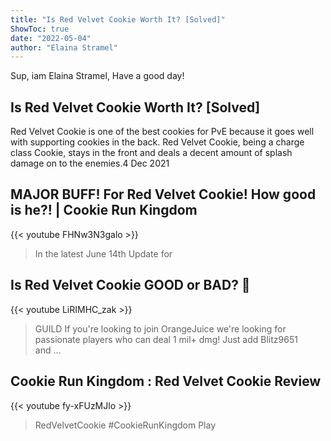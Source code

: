```yaml
---
title: "Is Red Velvet Cookie Worth It? [Solved]"
ShowToc: true 
date: "2022-05-04"
author: "Elaina Stramel" 
---
```


Sup, iam Elaina Stramel, Have a good day!
## Is Red Velvet Cookie Worth It? [Solved]
Red Velvet Cookie is one of the best cookies for PvE because it goes well with supporting cookies in the back. Red Velvet Cookie, being a charge class Cookie, stays in the front and deals a decent amount of splash damage on to the enemies.4 Dec 2021

## MAJOR BUFF! For Red Velvet Cookie! How good is he?! | Cookie Run Kingdom
{{< youtube FHNw3N3galo >}}
>In the latest June 14th Update for 

## Is Red Velvet Cookie GOOD or BAD? 🍪
{{< youtube LiRIMHC_zak >}}
>GUILD If you're looking to join OrangeJuice we're looking for passionate players who can deal 1 mil+ dmg! Just add Blitz9651 and ...

## Cookie Run Kingdom : Red Velvet Cookie Review
{{< youtube fy-xFUzMJlo >}}
>RedVelvetCookie #CookieRunKingdom Play 

